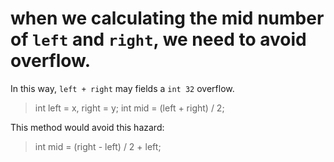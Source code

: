 # when we calculating the mid number of `left` and `right`, we need to avoid overflow.
In this way, `left + right` may fields a `int 32` overflow.
> int left = x, right = y;
> int mid = (left + right) / 2;

This method would avoid this hazard:
> int mid = (right - left) / 2 + left;